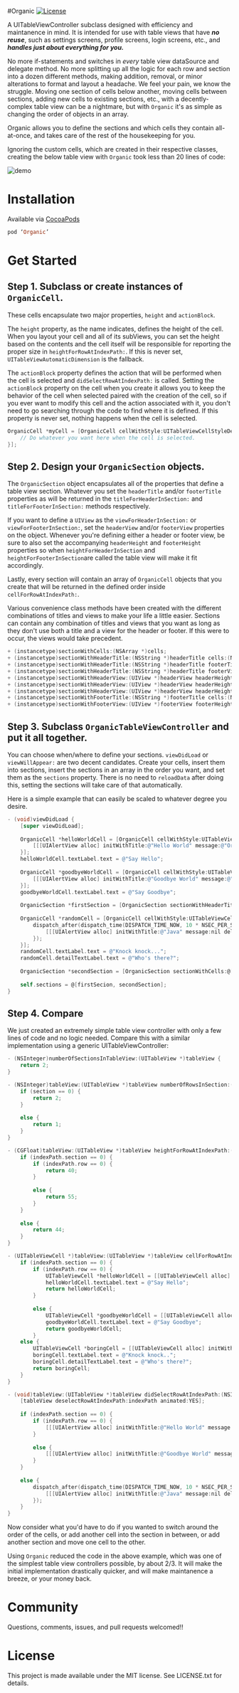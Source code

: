 #Organic [![License](http://img.shields.io/:license-mit-blue.svg)](http://doge.mit-license.org)

A UITableViewController subclass designed with efficiency and maintanence in mind. It is intended for use with table views that have ***no reuse***, such as settings screens, profile screens, login screens, etc., and ***handles just about everything for you.***

No more if-statements and switches in *every* table view dataSource and delegate method. No more splitting up all the logic for each row and section into a dozen different methods, making addition, removal, or minor alterations to format and layout a headache. We feel your pain, we know the struggle. Moving one section of cells below another, moving cells between sections, adding new cells to existing sections, etc., with a decently-complex table view can be a nightmare, but with `Organic` it's as simple as changing the order of objects in an array.

Organic allows you to define the sections and which cells they contain all-at-once, and takes care of the rest of the housekeeping for you.

Ignoring the custom cells, which are created in their respective classes, creating the below table view with `Organic` took less than 20 lines of code:

![demo](Screenshots/demo.png)



Installation
===

Available via [CocoaPods](http://cocoapods.org/?q=Organic)

```ruby
pod ‘Organic’
```

Get Started
====

Step 1. Subclass or create instances of `OrganicCell`.
---

These cells encapsulate two major properties, `height` and `actionBlock`.

The `height` property, as the name indicates, defines the height of the cell. When you layout your cell and all of its subViews, you can set the height based on the contents and the cell itself will be responsible for reporting the proper size in `heightForRowAtIndexPath:`. If this is never set, `UITableViewAutomaticDimension` is the fallback.

The `actionBlock` property defines the action that will be performed when the cell is selected and `didSelectRowAtIndexPath:` is called. Setting the `actionBlock` property on the cell when you create it allows you to keep the behavior of the cell when selected paired with the creation of the cell, so if you ever want to modify this cell and the action associated with it, you don't need to go searching through the code to find where it is defined.  If this property is never set, nothing happens when the cell is selected.

```objective-c
OrganicCell *myCell = [OrganicCell cellWithStyle:UITableViewCellStyleDefault height:44 actionBlock:^{
	// Do whatever you want here when the cell is selected.
}];
```

Step 2. Design your `OrganicSection` objects.
---

The `OrganicSection` object encapsulates all of the properties that define a table view section. Whatever you set the `headerTitle` and/or `footerTitle` properties as will be returned in the `titleForHeaderInSection:` and `titleForFooterInSection:` methods respectively. 

If you want to define a `UIView` as the `viewForHeaderInSection:` or `viewForFooterInSection:`, set the `headerView` and/or `footerView` properties on the object. Whenever you're defining either a header or footer view, be sure to also set the accompanying `headerHeight` and `footerHeight` properties so when `heightForHeaderInSection` and `heightForFooterInSection`are called the table view will make it fit accordingly.

Lastly, every section will contain an array of `OrganicCell` objects that you create that will be returned in the defined order inside `cellForRowAtIndexPath:`.

Various convenience class methods have been created with the different combinations of titles and views to make your life a little easier. Sections can contain any combination of titles and views that you want as long as they don't use both a title and a view for the header or footer. If this were to occur, the views would take precedent.

```objective-c
+ (instancetype)sectionWithCells:(NSArray *)cells;
+ (instancetype)sectionWithHeaderTitle:(NSString *)headerTitle cells:(NSArray *)cells;
+ (instancetype)sectionWithHeaderTitle:(NSString *)headerTitle footerTitle:(NSString *)footerTitle cells:(NSArray *)cells;
+ (instancetype)sectionWithHeaderTitle:(NSString *)headerTitle footerView:(UIView *)footerView footerHeight:(CGFloat)footerHeight cells:(NSArray *)cells;
+ (instancetype)sectionWithHeaderView:(UIView *)headerView headerHeight:(CGFloat)headerHeight cells:(NSArray *)cells;
+ (instancetype)sectionWithHeaderView:(UIView *)headerView headerHeight:(CGFloat)headerHeight footerTitle:(NSString *)footerTitle cells:(NSArray *)cells;
+ (instancetype)sectionWithHeaderView:(UIView *)headerView headerHeight:(CGFloat)headerHeight footerView:(UIView *)footerView footerHeight:(CGFloat)footerHeight cells:(NSArray *)cells;
+ (instancetype)sectionWithFooterTitle:(NSString *)footerTitle cells:(NSArray *)cells;
+ (instancetype)sectionWithFooterView:(UIView *)footerView footerHeight:(CGFloat)footerHeight cells:(NSArray *)cells;
```

Step 3. Subclass `OrganicTableViewController` and put it all together.
---

You can choose when/where to define your sections. `viewDidLoad` or `viewWillAppear:` are two decent candidates. Create your cells, insert them into sections, insert the sections in an array in the order you want, and set them as the `sections` property. There is no need to `reloadData` after doing this, setting the sections will take care of that automatically.

Here is a simple example that can easily be scaled to whatever degree you desire.



```objective-c
- (void)viewDidLoad {
	[super viewDidLoad];
	
	OrganicCell *helloWorldCell = [OrganicCell cellWithStyle:UITableViewCellStyleDefault height:40 actionBlock:^{
		[[[UIAlertView alloc] initWithTitle:@"Hello World" message:@"Organic is awesome!" delegate:nil cancelButtonTitle:@"OK" otherButtonTitles:nil] show];
	}];
	helloWorldCell.textLabel.text = @"Say Hello";
	
	OrganicCell *goodbyeWorldCell = [OrganicCell cellWithStyle:UITableViewCellStyleDefault height:55 actionBlock:^{
		[[[UIAlertView alloc] initWithTitle:@"Goodbye World" message:@"Toodles!" delegate:nil cancelButtonTitle:@"OK" otherButtonTitles:nil] show];
	}];
	goodbyeWorldCell.textLabel.text = @"Say Goodbye";
	
	OrganicSection *firstSection = [OrganicSection sectionWithHeaderTitle:@"Welcome" cells:@[helloWorldCell, goodbyeWorldCell]];
	
	OrganicCell *randomCell = [OrganicCell cellWithStyle:UITableViewCellStyleSubtitle height:44 actionBlock:^{
		dispatch_after(dispatch_time(DISPATCH_TIME_NOW, 10 * NSEC_PER_SEC), dispatch_get_main_queue(), ^{
			[[[UIAlertView alloc] initWithTitle:@"Java" message:nil delegate:nil cancelButtonTitle:@"OK" otherButtonTitles:nil] show];
		});
	}];
	randomCell.textLabel.text = @"Knock knock...";
	randomCell.detailTextLabel.text = @"Who's there?";
	
	OrganicSection *secondSection = [OrganicSection sectionWithCells:@[randomCell]];
	
	self.sections = @[firstSecion, secondSection];
}
```

Step 4. Compare
---
We just created an extremely simple table view controller with only a few lines of code and no logic needed. Compare this with a similar implementation using a generic UITableViewController:

```objective-c
- (NSInteger)numberOfSectionsInTableView:(UITableView *)tableView {
    return 2;
}

- (NSInteger)tableView:(UITableView *)tableView numberOfRowsInSection:(NSInteger)section {
	if (section == 0) {
		return 2;
	}
	
	else {
		return 1;
	}
}

- (CGFloat)tableView:(UITableView *)tableView heightForRowAtIndexPath:(NSIndexPath *)indexPath {
	if (indexPath.section == 0) {
		if (indexPath.row == 0) {
			return 40;
    	}
    
		else {
			return 55;
		}
	}
	
	else {
		return 44;
	}
}

- (UITableViewCell *)tableView:(UITableView *)tableView cellForRowAtIndexPath:(NSIndexPath *)indexPath {
	if (indexPath.section == 0) {
		if (indexPath.row == 0) {
			UITableViewCell *helloWorldCell = [[UITableViewCell alloc] initWithStyle:UITableViewCellStyleDefault reuseIdentifier:nil];
			helloWorldCell.textLabel.text = @"Say Hello";
			return helloWorldCell;
		}
    
		else {
			UITableViewCell *goodbyeWorldCell = [[UITableViewCell alloc] initWithStyle:UITableViewCellStyleDefault reuseIdentifier:nil];
			goodbyeWorldCell.textLabel.text = @"Say Goodbye";
			return goodbyeWorldCell;
		}
	else {
		UITableViewCell *boringCell = [[UITableViewCell alloc] initWithStyle:UITableViewCellStyleSubtitle reuseIdentifier:nil];
		boringCell.textLabel.text = @"Knock knock..";
		boringCell.detailTextLabel.text = @"Who's there?";
		return boringCell;	
	}
}

- (void)tableView:(UITableView *)tableView didSelectRowAtIndexPath:(NSIndexPath *)indexPath {
    [tableView deselectRowAtIndexPath:indexPath animated:YES];
    
    if (indexPath.section == 0) {
    	if (indexPath.row == 0) {
			[[[UIAlertView alloc] initWithTitle:@"Hello World" message:@"Organic is awesome!" delegate:nil cancelButtonTitle:@"OK" otherButtonTitles:nil] show];
		}
    
		else {
			[[[UIAlertView alloc] initWithTitle:@"Goodbye World" message:@"Toodles!" delegate:nil cancelButtonTitle:@"OK" otherButtonTitles:nil] show];
		}	
	}
	
	else {
		dispatch_after(dispatch_time(DISPATCH_TIME_NOW, 10 * NSEC_PER_SEC), dispatch_get_main_queue(), ^{
			[[[UIAlertView alloc] initWithTitle:@"Java" message:nil delegate:nil cancelButtonTitle:@"OK" otherButtonTitles:nil] show];
		});
	}
}
```

Now consider what you'd have to do if you wanted to switch around the order of the cells, or add another cell into the section in between, or add another section and move one cell to the other.

Using `Organic` reduced the code in the above example, which was one of the simplest table view controllers possible, by about 2/3. It will make the initial implementation drastically quicker, and will make maintanence a breeze, or your money back.

Community
====

Questions, comments, issues, and pull requests welcomed!!


License
====

This project is made available under the MIT license. See LICENSE.txt for details.
